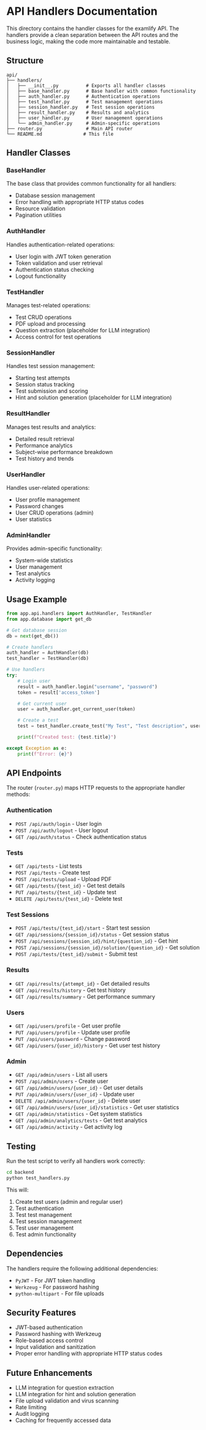 # API Handlers Documentation

This directory contains the handler classes for the examlify API. The handlers provide a clean separation between the API routes and the business logic, making the code more maintainable and testable.

## Structure

```
api/
├── handlers/
│   ├── __init__.py          # Exports all handler classes
│   ├── base_handler.py      # Base handler with common functionality
│   ├── auth_handler.py      # Authentication operations
│   ├── test_handler.py      # Test management operations
│   ├── session_handler.py   # Test session operations
│   ├── result_handler.py    # Results and analytics
│   ├── user_handler.py      # User management operations
│   └── admin_handler.py     # Admin-specific operations
├── router.py                # Main API router
└── README.md               # This file
```

## Handler Classes

### BaseHandler
The base class that provides common functionality for all handlers:
- Database session management
- Error handling with appropriate HTTP status codes
- Resource validation
- Pagination utilities

### AuthHandler
Handles authentication-related operations:
- User login with JWT token generation
- Token validation and user retrieval
- Authentication status checking
- Logout functionality

### TestHandler
Manages test-related operations:
- Test CRUD operations
- PDF upload and processing
- Question extraction (placeholder for LLM integration)
- Access control for test operations

### SessionHandler
Handles test session management:
- Starting test attempts
- Session status tracking
- Test submission and scoring
- Hint and solution generation (placeholder for LLM integration)

### ResultHandler
Manages test results and analytics:
- Detailed result retrieval
- Performance analytics
- Subject-wise performance breakdown
- Test history and trends

### UserHandler
Handles user-related operations:
- User profile management
- Password changes
- User CRUD operations (admin)
- User statistics

### AdminHandler
Provides admin-specific functionality:
- System-wide statistics
- User management
- Test analytics
- Activity logging

## Usage Example

```python
from app.api.handlers import AuthHandler, TestHandler
from app.database import get_db

# Get database session
db = next(get_db())

# Create handlers
auth_handler = AuthHandler(db)
test_handler = TestHandler(db)

# Use handlers
try:
    # Login user
    result = auth_handler.login("username", "password")
    token = result['access_token']

    # Get current user
    user = auth_handler.get_current_user(token)

    # Create a test
    test = test_handler.create_test("My Test", "Test description", user)

    print(f"Created test: {test.title}")

except Exception as e:
    print(f"Error: {e}")
```

## API Endpoints

The router (`router.py`) maps HTTP requests to the appropriate handler methods:

### Authentication
- `POST /api/auth/login` - User login
- `POST /api/auth/logout` - User logout
- `GET /api/auth/status` - Check authentication status

### Tests
- `GET /api/tests` - List tests
- `POST /api/tests` - Create test
- `POST /api/tests/upload` - Upload PDF
- `GET /api/tests/{test_id}` - Get test details
- `PUT /api/tests/{test_id}` - Update test
- `DELETE /api/tests/{test_id}` - Delete test

### Test Sessions
- `POST /api/tests/{test_id}/start` - Start test session
- `GET /api/sessions/{session_id}/status` - Get session status
- `POST /api/sessions/{session_id}/hint/{question_id}` - Get hint
- `POST /api/sessions/{session_id}/solution/{question_id}` - Get solution
- `POST /api/tests/{test_id}/submit` - Submit test

### Results
- `GET /api/results/{attempt_id}` - Get detailed results
- `GET /api/results/history` - Get test history
- `GET /api/results/summary` - Get performance summary

### Users
- `GET /api/users/profile` - Get user profile
- `PUT /api/users/profile` - Update user profile
- `PUT /api/users/password` - Change password
- `GET /api/users/{user_id}/history` - Get user test history

### Admin
- `GET /api/admin/users` - List all users
- `POST /api/admin/users` - Create user
- `GET /api/admin/users/{user_id}` - Get user details
- `PUT /api/admin/users/{user_id}` - Update user
- `DELETE /api/admin/users/{user_id}` - Delete user
- `GET /api/admin/users/{user_id}/statistics` - Get user statistics
- `GET /api/admin/statistics` - Get system statistics
- `GET /api/admin/analytics/tests` - Get test analytics
- `GET /api/admin/activity` - Get activity log

## Testing

Run the test script to verify all handlers work correctly:

```bash
cd backend
python test_handlers.py
```

This will:
1. Create test users (admin and regular user)
2. Test authentication
3. Test test management
4. Test session management
5. Test user management
6. Test admin functionality

## Dependencies

The handlers require the following additional dependencies:
- `PyJWT` - For JWT token handling
- `Werkzeug` - For password hashing
- `python-multipart` - For file uploads

## Security Features

- JWT-based authentication
- Password hashing with Werkzeug
- Role-based access control
- Input validation and sanitization
- Proper error handling with appropriate HTTP status codes

## Future Enhancements

- LLM integration for question extraction
- LLM integration for hint and solution generation
- File upload validation and virus scanning
- Rate limiting
- Audit logging
- Caching for frequently accessed data